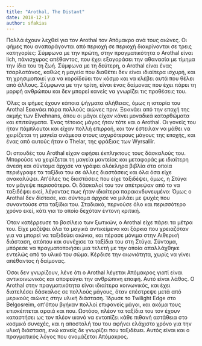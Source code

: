 ```yaml
---
title: "Arothal, The Distant"
date: 2018-12-17
author: sfakias
---
```


Πολλά έχουν λεχθεί για τον Arothal τον Απόμακρο ανά τους αιώνες. Οι φήμες που
αναπαράγονται από περιοχή σε περιοχή διακρίνονται σε τρεις κατηγορίες: Σύμφωνα
με την πρώτη, στην πραγματικότητα ο Arothal είναι lich, πάνισχυρος απέθαντος,
που έχει εξαγοράσει την αθανασία με τίμημα την ίδια του τη ζωή. Σύμφωνα με τη
δεύτερη, ο Arothal είναι ένας τσαρλατάνος, καθώς η μαγεία που διαθέτει δεν
είναι ιδιαίτερα ισχυρή, και τη χρησιμοποιεί για να κοροϊδεύει τον κόσμο και να
κλέβει αυτά που θέλει από άλλους. Σύμφωνα με την τρίτη, είναι ένας δαίμονας
που έχει πάρει τη μορφή ανθρώπου και δεν μπορεί κανείς να γνωρίζει τις
προθέσεις του.  

Όλες οι φήμες έχουν κάποια ψήγματα αλήθειας, όμως η ιστορία του Arothal
ξεκινάει πάρα πολλούς αιώνες πριν. Ξεκινάει από την εποχή της ακμής των
Elvehnans, όπου οι μάγοι είχαν κάνει μοναδικά κατορθώματα και επιτεύγματα.
Ένας τέτοιος μάγος ήταν τότε και ο Arothal. Οι γονείς του ήταν πάμπλουτοι και
είχαν πολλή επιρροή, και τον έστειλαν να μάθει να χειρίζεται τη μαγεία ανάμεσα
στους ισχυρότερους μάγους της εποχής, και ένας από αυτούς ήταν ο Thelar, της
φράξιας των Wyrsaliir.  

Οι σπουδές του Arothal είχαν αφήσει έκπληκτους τους δάσκαλούς του. Μπορούσε να
χειρίζεται τη μαγεία μαντείας και μεταφοράς με ιδιαίτερη άνεση και σύντομα
άρχισε να γράφει ολόκληρα βιβλία στα οποία περιέγραφε τα ταξίδια του σε άλλες
διαστάσεις και όλα όσα είχε ανακαλύψει. Απ'όλες τις διαστάσεις που είχε
ταξιδέψει, όμως, η Στύγα τον μάγεψε περισσότερο. Οι δάσκαλοί του τον απέτρεψαν
από το να ταξιδέψει εκεί, λέγοντας πως ήταν ιδιαίτερα παρακινδυνευμένο: Όμως ο
Arothal δεν δίστασε, και σύντομα άρχισε να μιλάει με ψυχές που συναντούσε στα
ταξίδια του. Σταδιακά, περνούσε όλο και περισσότερο χρόνο εκεί, κάτι για το
οποίο δεχόταν έντονη κριτική.  

Όταν κατέρρευσε το βασίλειο των ξωτικών, ο Arothal είχε πάρει τα μέτρα του.
Είχε μαζέψει όλα τα μαγικά αντικείμενα και ξόρκια που χρειαζόταν για να μπορεί
να ταξιδεύει αιώνια, και πέρασε μόνιμα στην Αιθερική διάσταση, απόπου και
συνέχισε τα ταξίδια του στη Στύγα. Σύντομα, μπόρεσε να πραγματοποιήσει μια
τελετή με την οποία απαλλάχθηκε εντελώς από το υλικό του σώμα. Κέρδισε την
αιωνιότητα, χωρίς να γίνει απέθαντος ή δαίμονας.  

Όσοι δεν γνωρίζουν, λένε ότι ο Arothal λέγεται Απόμακρος γιατί είναι
αντικοινωνικός και αποφεύγει την ανθρώπινη επαφή. Αυτό είναι λάθος. Ο Arothal
στην πραγματικότητα είναι ιδιαίτερα κοινωνικός, και έχει διατελέσει δάσκαλος
σε πολλούς μάγους, όταν επέστρεψε μετά από μερικούς αιώνες στην υλική
διάσταση. Ίδρυσε το Twilight Edge στο Belgosreim, απ'όπου βγήκαν πολλοί
επιφανείς μάγοι, και ακόμα τους επισκέπτεται αραιά και που. Ωστόσο, πλέον τα
ταξίδια του τον έχουν καταστήσει ως τον πλέον ικανό να εντοπίζει κάθε πιθανή
αστάθεια στο κοσμικό συνεχές, και η αποστολή του του αφήνει ελάχιστο χρόνο για
την υλική διάσταση, ενώ κανείς δε γνωρίζει που ταξιδέυει. Αυτός είναι και ο
πραγματικός λόγος που ονομάζεται Απόμακρος.

